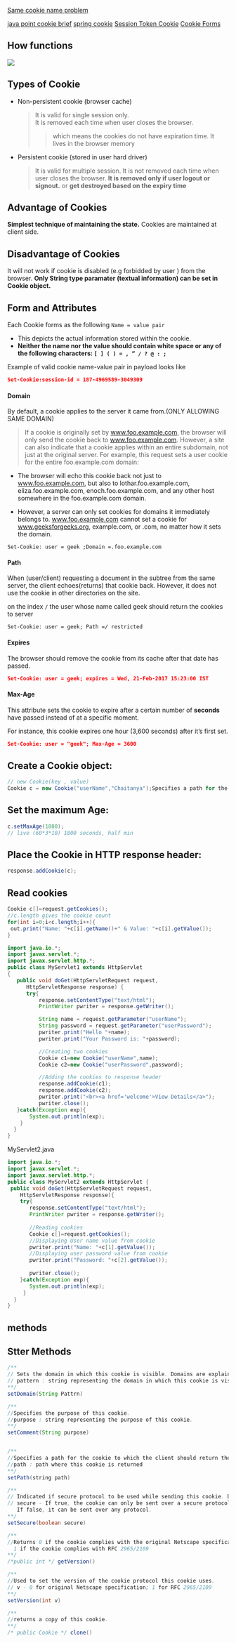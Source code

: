 
[Same cookie name problem](https://stackoverflow.com/questions/3193163/is-calling-httpservletresponse-addcookie-with-the-same-cookie-name-safe)

[java point cookie brief](https://www.javatpoint.com/cookies-in-servlet)
[spring cookie](https://beginnersbook.com/2013/05/servlet-cookies/)
[Session Token Cookie](https://blog.yyisyou.tw/5d272c64/)
[Cookie Forms](https://www.geeksforgeeks.org/javax-servlet-http-cookie-class-java/)

## How functions

![](https://media.geeksforgeeks.org/wp-content/uploads/cookies.jpg)

## Types of Cookie

- Non-persistent cookie (browser cache)
  > It is valid for single session only.  
  > It is removed each time when user closes the browser.
  >> which means the cookies do not have expiration time. It lives in the browser memory
- Persistent cookie (stored in user hard driver)
  > It is valid for multiple session. 
  > It is not removed each time when user closes the browser. 
  > **It is removed only if user logout or signout.** or **get destroyed based on the expiry time**


## Advantage of Cookies
**Simplest technique of maintaining the state.**
Cookies are maintained at client side.

## Disadvantage of Cookies
It will not work if cookie is disabled (e.g forbidded by user ) from the browser.
**Only String type paramater (textual information) can be set in Cookie object.**


## Form and Attributes

Each Cookie forms as the following
`Name = value pair`
- This depicts the actual information stored within the cookie. 
- **Neither the name nor the value should contain white space or any of the following characters: `[ ] ( ) = , ” / ? @ : ;`**

Example of valid cookie name-value pair in payload looks like
```json
Set-Cookie:session-id = 187-4969589-3049309
```

#### Domain
By default, a cookie applies to the server it came from.(ONLY ALLOWING SAME DOMAIN) 
> If a cookie is originally set by www.foo.example.com, the browser will only send the cookie back to www.foo.example.com. 
> However, a site can also indicate that a cookie applies within an entire subdomain, not just at the original server. 
> For example, this request sets a user cookie for the entire foo.example.com domain:

- The browser will echo this cookie back not just to www.foo.example.com, but also to lothar.foo.example.com, eliza.foo.example.com, enoch.foo.example.com, and any other host somewhere in the foo.example.com domain. 

- However, a server can only set cookies for domains it immediately belongs to. www.foo.example.com cannot set a cookie for www.geeksforgeeks.org, example.com, or .com, no matter how it sets the domain.
```
Set-Cookie: user = geek ;Domain =.foo.example.com
```

#### Path
When (user/client) requesting a document in the subtree from the same server, the client echoes(returns) that cookie back. 
However, it does not use the cookie in other directories on the site.

on the index `/` the user whose name called geek should return the cookies to server 
```
Set-Cookie: user = geek; Path =/ restricted
```

#### Expires 
The browser should remove the cookie from its cache after that date has passed.
```json
Set-Cookie: user = geek; expires = Wed, 21-Feb-2017 15:23:00 IST
```
####  Max-Age 
This attribute sets the cookie to expire after a certain number of **seconds** have passed instead of at a specific moment. 

For instance, this cookie expires one hour (3,600 seconds) after it’s first set.
```json
Set-Cookie: user = "geek"; Max-Age = 3600
```

## Create a Cookie object:

```java
// new Cookie(key , value) 
Cookie c = new Cookie("userName","Chaitanya");Specifies a path for the cookie to which the client should return the cookie.

```

## Set the maximum Age:
```java
c.setMaxAge(1800); 
// live (60*3*10) 1800 seconds, half min
```
## Place the Cookie in HTTP response header:
```java
response.addCookie(c);
```

## Read cookies
```java
Cookie c[]=request.getCookies(); 
//c.length gives the cookie count 
for(int i=0;i<c.length;i++){  
 out.print("Name: "+c[i].getName()+" & Value: "+c[i].getValue());
}
```



```java 
import java.io.*;
import javax.servlet.*;
import javax.servlet.http.*;
public class MyServlet1 extends HttpServlet 
{
   public void doGet(HttpServletRequest request, 
      HttpServletResponse response) {
      try{
          response.setContentType("text/html");
          PrintWriter pwriter = response.getWriter();

          String name = request.getParameter("userName");
          String password = request.getParameter("userPassword");
          pwriter.print("Hello "+name);
          pwriter.print("Your Password is: "+password);

          //Creating two cookies
          Cookie c1=new Cookie("userName",name);
          Cookie c2=new Cookie("userPassword",password);

          //Adding the cookies to response header
          response.addCookie(c1);
          response.addCookie(c2);
          pwriter.print("<br><a href='welcome'>View Details</a>");
          pwriter.close();
   }catch(Exception exp){
       System.out.println(exp);
    }
  }
}
```
MyServlet2.java
```java
import java.io.*;
import javax.servlet.*;
import javax.servlet.http.*;
public class MyServlet2 extends HttpServlet {
 public void doGet(HttpServletRequest request, 
    HttpServletResponse response){
    try{
       response.setContentType("text/html");
       PrintWriter pwriter = response.getWriter();
 
       //Reading cookies
       Cookie c[]=request.getCookies(); 
       //Displaying User name value from cookie
       pwriter.print("Name: "+c[1].getValue()); 
       //Displaying user password value from cookie
       pwriter.print("Password: "+c[2].getValue());
 
       pwriter.close();
    }catch(Exception exp){
       System.out.println(exp);
     }
  }
}
```

## methods


## Stter Methods 
```java
/**
// Sets the domain in which this cookie is visible. Domains are explained in detail in the attributes of cookie part previously.
// pattern : string representing the domain in which this cookie is visible.
**/
setDomain(String Pattrn) 

/**
//Specifies the purpose of this cookie.
//purpose : string representing the purpose of this cookie.
**/
setComment(String purpose) 


/**
//Specifies a path for the cookie to which the client should return the cookie.
//path : path where this cookie is returned
**/
setPath(string path)

/**
// Indicated if secure protocol to be used while sending this cookie. Default value is false.
// secure - If true, the cookie can only be sent over a secure protocol like https. 
   If false, it can be sent over any protocol.
**/
setSecure(boolean secure)

/**
//Returns 0 if the cookie complies with the original Netscape specification; 
  1 if the cookie complies with RFC 2965/2109
**/
/*public int */ getVersion() 

/**
//Used to set the version of the cookie protocol this cookie uses.
// v - 0 for original Netscape specification; 1 for RFC 2965/2109
**/
setVersion(int v) 

/**
//returns a copy of this cookie.
**/
/* public Cookie */ clone()
